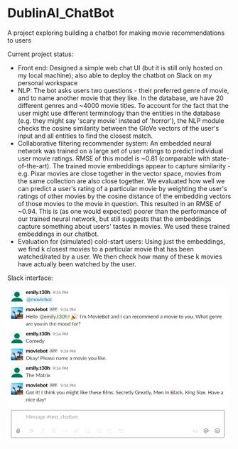 # DublinAI_ChatBot

A project exploring building a chatbot for making movie recommendations to users


Current project status:
- Front end: Designed a simple web chat UI (but it is still only hosted on my local machine); also able to deploy the chatbot on Slack on my personal workspace
- NLP: The bot asks users two questions - their preferred genre of movie, and to name another movie that they like. In the database, we have 20 different genres and ~4000 movie titles. To account for the fact that the user might use different terminology than the entities in the database (e.g. they might say 'scary movie' instead of 'horror'), the NLP module checks the cosine similarity between the GloVe vectors of the user's input and all entities to find the closest match.
- Collaborative filtering recommender system: An embedded neural network was trained on a large set of user ratings to predict individual user movie ratings. RMSE of this model is ~0.81 (comparable with state-of-the-art). The trained movie embeddings appear to capture similarity - e.g. Pixar movies are close together in the vector space, movies from the same collection are also close together. We evaluated how well we can predict a user's rating of a particular movie by weighting the user's ratings of other movies by the cosine distance of the embedding vectors of those movies to the movie in question. This resulted in an RMSE of ~0.94. This is (as one would expected) poorer than the performance of our trained neural network, but still suggests that the embeddings capture something about users' tastes in movies. 
We used these trained embeddings in our chatbot.
- Evaluation for (simulated) cold-start users: Using just the embeddings, we find k closest movies to a particular movie that has been watched/rated by a user. We then check how many of these k movies have actually been watched by the user.

Slack interface:

<img src="https://github.com/eteohx/DublinAI_ChatBot/blob/master/reports/images/test_bot.PNG" width="500" height="350">
